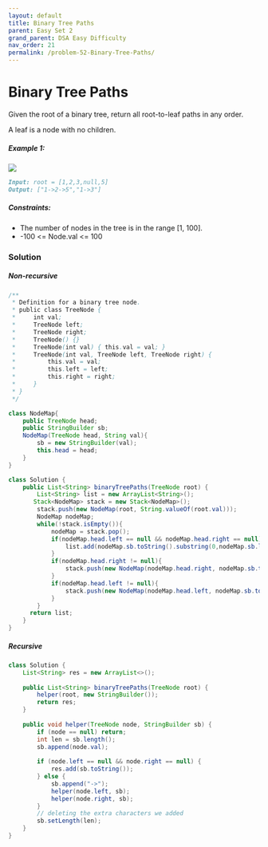 ```yaml
---
layout: default
title: Binary Tree Paths
parent: Easy Set 2
grand_parent: DSA Easy Difficulty
nav_order: 21
permalink: /problem-52-Binary-Tree-Paths/
---
```

# Binary Tree Paths

Given the root of a binary tree, return all root-to-leaf paths in any order.

A leaf is a node with no children.

##### Example 1:
![](../../assets/images/ds/paths-tree.jpeg)
```markdown
Input: root = [1,2,3,null,5]
Output: ["1->2->5","1->3"]
```
##### Constraints:
* The number of nodes in the tree is in the range [1, 100].
* -100 <= Node.val <= 100

### Solution
##### Non-recursive
```java
/**
 * Definition for a binary tree node.
 * public class TreeNode {
 *     int val;
 *     TreeNode left;
 *     TreeNode right;
 *     TreeNode() {}
 *     TreeNode(int val) { this.val = val; }
 *     TreeNode(int val, TreeNode left, TreeNode right) {
 *         this.val = val;
 *         this.left = left;
 *         this.right = right;
 *     }
 * }
 */

class NodeMap{
    public TreeNode head;
    public StringBuilder sb;
    NodeMap(TreeNode head, String val){
        sb = new StringBuilder(val);
        this.head = head;
    }
}

class Solution {
    public List<String> binaryTreePaths(TreeNode root) {
        List<String> list = new ArrayList<String>();
       Stack<NodeMap> stack = new Stack<NodeMap>();
        stack.push(new NodeMap(root, String.valueOf(root.val)));
        NodeMap nodeMap;
        while(!stack.isEmpty()){
            nodeMap = stack.pop();
            if(nodeMap.head.left == null && nodeMap.head.right == null){
                list.add(nodeMap.sb.toString().substring(0,nodeMap.sb.length()));
            }
            if(nodeMap.head.right != null){
                stack.push(new NodeMap(nodeMap.head.right, nodeMap.sb.toString()+"->"+String.valueOf(nodeMap.head.right.val)));
            }
            if(nodeMap.head.left != null){
                stack.push(new NodeMap(nodeMap.head.left, nodeMap.sb.toString()+"->"+String.valueOf(nodeMap.head.left.val)));
            } 
        }
      return list;             
    }
}
```
##### Recursive
```java
class Solution {
    List<String> res = new ArrayList<>();
    
    public List<String> binaryTreePaths(TreeNode root) {
        helper(root, new StringBuilder());
        return res;
    }
    
    public void helper(TreeNode node, StringBuilder sb) {
        if (node == null) return;
        int len = sb.length();
        sb.append(node.val);
        
        if (node.left == null && node.right == null) {
            res.add(sb.toString());
        } else {
            sb.append("->");
            helper(node.left, sb);
            helper(node.right, sb);
        }
        // deleting the extra characters we added
        sb.setLength(len);
    }
}
```

